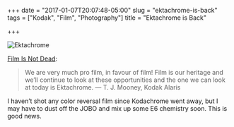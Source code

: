 +++
date = "2017-01-07T20:07:48-05:00"
slug = "ektachrome-is-back"
tags = ["Kodak", "Film", "Photography"]
title = "Ektachrome is Back"

+++

![Ektachrome](/img/2017/KodakEKtachrome36_3DWhtReflx_2x_s.png)

[Film Is Not Dead](http://www.filmsnotdead.com/):

> We are very much pro film, in favour of film! Film is our heritage and
> we’ll continue to look at these opportunities and the one we can look
> at today is Ektachrome. — T. J. Mooney, Kodak Alaris

I haven’t shot any color reversal film since Kodachrome went away, but I
may have to dust off the JOBO and mix up some E6 chemistry soon. This is
good news.
